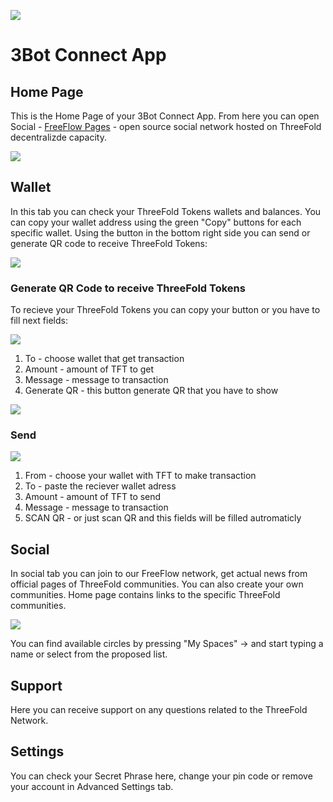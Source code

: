 <!--- original content: https://github.com/threefoldfoundation/info_threefold/tree/development/src/docs/token/apps_wallets --->

![](img/3bot_intro.png)
# 3Bot Connect App

## Home Page

This is the Home Page of your 3Bot Connect App. From here you can open Social - [FreeFlow Pages](https://freeflowpages.com/) - open source social network hosted on ThreeFold decentralizde capacity. 

![](img/3bot_home_page.jpg)

## Wallet

In this tab you can check your ThreeFold Tokens wallets and balances. You can copy your wallet address using the green "Copy" buttons for each specific wallet. Using the button in the bottom right side you can send or generate QR code to receive ThreeFold Tokens:

![](img/3bot_wallet_1.jpg)

### Generate QR Code to receive ThreeFold Tokens

To recieve your ThreeFold Tokens you can copy your button or you have to fill next fields:

![](img/3bot_wallet_2.jpg)

1) To - choose wallet that get transaction
2) Amount - amount of TFT to get
3) Message - message to transaction
4) Generate QR - this button generate QR that you have to show

![](img/3bot_wallet_3.jpg)

### Send

![](img/3bot_wallet_4.jpg)

1) From - choose your wallet with TFT to make transaction
2) To - paste the reciever wallet adress
3) Amount - amount of TFT to send
4) Message - message to transaction
5) SCAN QR - or just scan QR and this fields will be filled autromaticly

## Social
  
In social tab you can join to our FreeFlow network, get actual news from official pages of ThreeFold communities. You can also create your own communities. Home page contains links to the specific ThreeFold communities. 
  
![](img/3bot_wallet_5.jpg)

You can find available circles by pressing "My Spaces" -> and start typing a name or select from the proposed list.

## Support
Here you can receive support on any questions related to the ThreeFold Network.

## Settings
You can check your Secret Phrase here, change your pin code or remove your account in Advanced Settings tab.